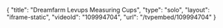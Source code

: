 {
    "title": "Dreamfarm Levups Measuring Cups",
    "type": "solo",
    "layout": "iframe-static",
    "videoId": "109994704",
    "url": "\/tvpembed\/109994704"
}